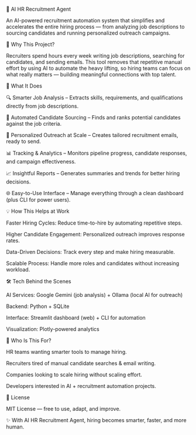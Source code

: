 🤖 AI HR Recruitment Agent

An AI-powered recruitment automation system that simplifies and accelerates the entire hiring process — from analyzing job descriptions to sourcing candidates and running personalized outreach campaigns.

🌟 Why This Project?

Recruiters spend hours every week writing job descriptions, searching for candidates, and sending emails. This tool removes that repetitive manual effort by using AI to automate the heavy lifting, so hiring teams can focus on what really matters — building meaningful connections with top talent.

🚀 What It Does

🔍 Smarter Job Analysis – Extracts skills, requirements, and qualifications directly from job descriptions.

🎯 Automated Candidate Sourcing – Finds and ranks potential candidates against the job criteria.

📧 Personalized Outreach at Scale – Creates tailored recruitment emails, ready to send.

📊 Tracking & Analytics – Monitors pipeline progress, candidate responses, and campaign effectiveness.

📈 Insightful Reports – Generates summaries and trends for better hiring decisions.

🌐 Easy-to-Use Interface – Manage everything through a clean dashboard (plus CLI for power users).

💡 How This Helps at Work

Faster Hiring Cycles: Reduce time-to-hire by automating repetitive steps.

Higher Candidate Engagement: Personalized outreach improves response rates.

Data-Driven Decisions: Track every step and make hiring measurable.

Scalable Process: Handle more roles and candidates without increasing workload.

🛠️ Tech Behind the Scenes

AI Services: Google Gemini (job analysis) + Ollama (local AI for outreach)

Backend: Python + SQLite

Interface: Streamlit dashboard (web) + CLI for automation

Visualization: Plotly-powered analytics

📌 Who Is This For?

HR teams wanting smarter tools to manage hiring.

Recruiters tired of manual candidate searches & email writing.

Companies looking to scale hiring without scaling effort.

Developers interested in AI + recruitment automation projects.

📝 License

MIT License — free to use, adapt, and improve.

✨ With AI HR Recruitment Agent, hiring becomes smarter, faster, and more human.
